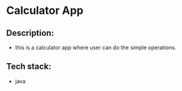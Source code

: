 # Calculator App

## Description:
* this is a calculator app where user can do the simple operations.

## Tech stack:
* java